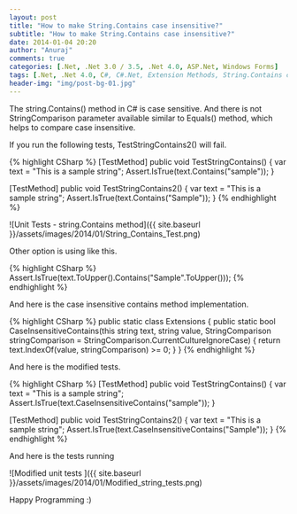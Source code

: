 ```yaml
---
layout: post
title: "How to make String.Contains case insensitive?"
subtitle: "How to make String.Contains case insensitive?"
date: 2014-01-04 20:20
author: "Anuraj"
comments: true
categories: [.Net, .Net 3.0 / 3.5, .Net 4.0, ASP.Net, Windows Forms]
tags: [.Net, .Net 4.0, C#, C#.Net, Extension Methods, String.Contains case insensitive, Windows Forms]
header-img: "img/post-bg-01.jpg"
---
```

The string.Contains() method in C# is case sensitive. And there is not StringComparison parameter available similar to Equals() method, which helps to compare case insensitive.

If you run the following tests, TestStringContains2() will fail.

{% highlight CSharp %}
[TestMethod]
public void TestStringContains()
{
    var text = "This is a sample string";
    Assert.IsTrue(text.Contains("sample"));
}

[TestMethod]
public void TestStringContains2()
{
    var text = "This is a sample string";
    Assert.IsTrue(text.Contains("Sample"));
}
{% endhighlight %}

![Unit Tests - string.Contains method]({{ site.baseurl }}/assets/images/2014/01/String_Contains_Test.png)

Other option is using like this. 

{% highlight CSharp %}
Assert.IsTrue(text.ToUpper().Contains("Sample".ToUpper()));
{% endhighlight %}


And here is the case insensitive contains method implementation.

{% highlight CSharp %}
public static class Extensions
{
    public static bool CaseInsensitiveContains(this string text, string value, 
        StringComparison stringComparison = StringComparison.CurrentCultureIgnoreCase)
    {
        return text.IndexOf(value, stringComparison) >= 0;
    }
}
{% endhighlight %}

And here is the modified tests.

{% highlight CSharp %}
[TestMethod]
public void TestStringContains()
{
    var text = "This is a sample string";
    Assert.IsTrue(text.CaseInsensitiveContains("sample"));
}

[TestMethod]
public void TestStringContains2()
{
    var text = "This is a sample string";
    Assert.IsTrue(text.CaseInsensitiveContains("Sample"));
}
{% endhighlight %}

And here is the tests running

![Modified unit tests ]({{ site.baseurl }}/assets/images/2014/01/Modified_string_tests.png)

Happy Programming :)
